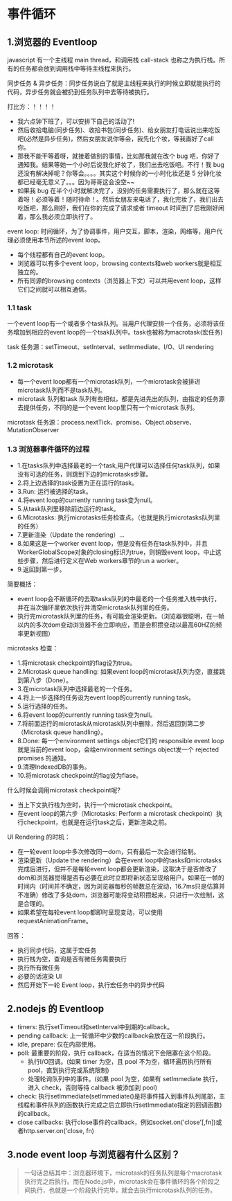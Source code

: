 # 事件循环

## 1.浏览器的 Eventloop

javascript 有一个主线程 main thread，和调用栈 call-stack 也称之为执行栈。所有的任务都会放到调用栈中等待主线程来执行。

同步任务 & 异步任务：同步任务说白了就是主线程来执行的时候立即就能执行的代码，异步任务就会被扔到任务队列中去等待被执行。

打比方：！！！！

* 我六点钟下班了，可以安排下自己的活动了!
* 然后收拾电脑(同步任务)、收拾书包(同步任务)、给女朋友打电话说出来吃饭吧(必然是异步任务)，然后女朋友说你等会，我先化个妆，等我画好了call你。
* 那我不能干等着呀，就接着做别的事情，比如那我就在改个 bug 吧，你好了通知我。结果等她一个小时后说我化好妆了，我们出去吃饭吧。不行！我 bug 还没有解决掉呢？你等会。。。。其实这个时候你的一小时化妆还是 5 分钟化妆都已经毫无意义了。。。因为哥哥这会没空~~
* 如果我 bug 在半个小时就解决完了，没别的任务需要执行了，那么就在这等着呀！必须等着！随时待命！。然后女朋友来电话了，我化完妆了，我们出去吃饭吧，那么刚好，我们在你的完成了请求或者 timeout 时间到了后我刚好闲着，那么我必须立即执行了。

event loop: 时间循环，为了协调事件，用户交互，脚本，渲染，网络等，用户代理必须使用本节所述的event loop。

* 每个线程都有自己的event loop。
* 浏览器可以有多个event loop，browsing contexts和web workers就是相互独立的。
* 所有同源的browsing contexts（浏览器上下文）可以共用event loop，这样它们之间就可以相互通信。

### 1.1 task

一个event loop有一个或者多个task队列。当用户代理安排一个任务，必须将该任务增加到相应的event loop的一个tsak队列中。task也被称为macrotask(宏任务)

task 任务源：setTimeout、setInterval、setImmediate、I/O、UI rendering

### 1.2 microtask

* 每一个event loop都有一个microtask队列，一个microtask会被排进microtask队列而不是task队列。
* microtask 队列和task 队列有些相似，都是先进先出的队列，由指定的任务源去提供任务，不同的是一个event loop里只有一个microtask 队列。

microtask 任务源：process.nextTick、promise、Object.observe、MutationObserver

### 1.3 浏览器事件循环的过程

* 1.在tasks队列中选择最老的一个task,用户代理可以选择任何task队列，如果没有可选的任务，则跳到下边的microtasks步骤。
* 2.将上边选择的task设置为正在运行的task。
* 3.Run: 运行被选择的task。
* 4.将event loop的currently running task变为null。
* 5.从task队列里移除前边运行的task。
* 6.Microtasks: 执行microtasks任务检查点。（也就是执行microtasks队列里的任务）
* 7.更新渲染（Update the rendering）...
* 8.如果这是一个worker event loop，但是没有任务在task队列中，并且WorkerGlobalScope对象的closing标识为true，则销毁event loop，中止这些步骤，然后进行定义在Web workers章节的run a worker。
* 9.返回到第一步。

简要概括：

* event loop会不断循环的去取tasks队列的中最老的一个任务推入栈中执行，并在当次循环里依次执行并清空microtask队列里的任务。
* 执行完microtask队列里的任务，有可能会渲染更新。（浏览器很聪明，在一帧以内的多次dom变动浏览器不会立即响应，而是会积攒变动以最高60HZ的频率更新视图）

microtasks 检查：

* 1.将microtask checkpoint的flag设为true。
* 2.Microtask queue handling: 如果event loop的microtask队列为空，直接跳到第八步（Done）。
* 3.在microtask队列中选择最老的一个任务。
* 4.将上一步选择的任务设为event loop的currently running task。
* 5.运行选择的任务。
* 6.将event loop的currently running task变为null。
* 7.将前面运行的microtask从microtask队列中删除，然后返回到第二步（Microtask queue handling）。
* 8.Done: 每一个environment settings object它们的 responsible event loop就是当前的event loop，会给environment settings object发一个 rejected promises 的通知。
* 9.清理IndexedDB的事务。
* 10.将microtask checkpoint的flag设为flase。

什么时候会调用microtask checkpoint呢?

* 当上下文执行栈为空时，执行一个microtask checkpoint。
* 在event loop的第六步（Microtasks: Perform a microtask checkpoint）执行checkpoint，也就是在运行task之后，更新渲染之前。

UI Rendering 的时机：

* 在一轮event loop中多次修改同一dom，只有最后一次会进行绘制。
* 渲染更新（Update the rendering）会在event loop中的tasks和microtasks完成后进行，但并不是每轮event loop都会更新渲染，这取决于是否修改了dom和浏览器觉得是否有必要在此时立即将新状态呈现给用户。如果在一帧的时间内（时间并不确定，因为浏览器每秒的帧数总在波动，16.7ms只是估算并不准确）修改了多处dom，浏览器可能将变动积攒起来，只进行一次绘制，这是合理的。
* 如果希望在每轮event loop都即时呈现变动，可以使用requestAnimationFrame。

回答：

* 执行同步代码，这属于宏任务
* 执行栈为空，查询是否有微任务需要执行
* 执行所有微任务
* 必要的话渲染 UI
* 然后开始下一轮 Event loop，执行宏任务中的异步代码

## 2.nodejs 的 Eventloop

* timers: 执行setTimeout和setInterval中到期的callback。
* pending callback: 上一轮循环中少数的callback会放在这一阶段执行。
* idle, prepare: 仅在内部使用。
* poll: 最重要的阶段，执行 callback，在适当的情况下会阻塞在这个阶段。
  * 执行I/O回调。(如果 timer 为空，且 pool 不为空，循环遍历执行所有 pool，直到执行完或系统限制)
  * 处理轮询队列中的事件。(如果 pool 为空，如果有 setImmediate 执行，进入 check，否则等待 callback 被添加到 pool)
* check: 执行setImmediate(setImmediate()是将事件插入到事件队列尾部，主线程和事件队列的函数执行完成之后立即执行setImmediate指定的回调函数)的callback。
* close callbacks: 执行close事件的callback，例如socket.on('close'[,fn])或者http.server.on('close, fn)

## 3.node event loop 与浏览器有什么区别？

> 一句话总结其中：浏览器环境下，microtask的任务队列是每个macrotask执行完之后执行。而在Node.js中，microtask会在事件循环的各个阶段之间执行，也就是一个阶段执行完毕，就会去执行microtask队列的任务。

